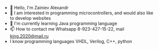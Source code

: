 - 👋 Hello, I'm Zainiev Alexandr
- 👀 I am interested in programming microcontrollers, and would also like to develop websites
- 🌱 I'm currently learning Java programming language
- 📫 How to contact me Whatsapp 8-923-427-15-22, mail king.2020@mail.ru
- I know programming languages VHDL, Verilog, C++, python 

<!---
ZainievAlex/ZainievAlex is a ✨ special ✨ repository because its `README.md` (this file) appears in your GitHub profile.
You can click the "Preview" link to preview your changes.
--->
